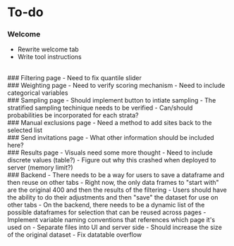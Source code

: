 # To-do

### Welcome
  - Rewrite welcome tab
  - Write tool instructions

<br>
### Filtering page
  - Need to fix quantile slider

<br>
### Weighting page
  - Need to verify scoring mechanism
  - Need to include categorical variables

<br>
### Sampling page
  - Should implement button to intiate sampling 
  - The stratified sampling techinique needs to be verified
  - Can/should probabilities be incorporated for each strata?

<br>
### Manual exclusions page
  - Need a method to add sites back to the selected list

<br>    
### Send invitations page
  - What other information should be included here?

<br>  
### Results page
  - Visuals need some more thought
  - Need to include discrete values (table?)
  - Figure out why this crashed when deployed to server (memory limit?)

<br>    
### Backend
  - There needs to be a way for users to save a dataframe and then reuse on other tabs
    - Right now, the only data frames to "start with" are the original 400 and then the results of the filtering
    - Users should have the ability to do their adjustments and then "save" the dataset for use on other tabs
    - On the backend, there needs to be a dynamic list of the possible dataframes for selection that can be reused across pages
  - Implement variable naming conventions that references which page it's used on 
  - Separate files into UI and server side
  - Should increase the size of the original dataset
  - Fix datatable overflow
  